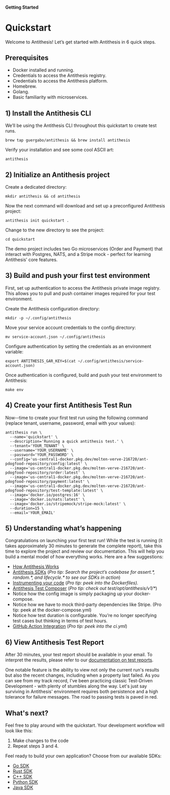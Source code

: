 

#### **Getting Started**

# **Quickstart**

Welcome to Antithesis\! Let’s get started with Antithesis in 6 quick steps.

## **Prerequisites**

* Docker installed and running.   
* Credentials to access the Antithesis registry.  
* Credentials to access the Antithesis platform.  
* Homebrew.  
* Golang.  
* Basic familiarity with microservices. 

## 1\) Install the Antithesis CLI

We’ll be using the Antithesis CLI throughout this quickstart to create test runs.

```console 
brew tap guergabo/antithesis && brew install antithesis
```

Verify your installation and see some cool ASCII art: 

```console 
antithesis
```

## 2\) Initialize an Antithesis project

Create a dedicated directory:

```console 
mkdir antithesis && cd antithesis
````

Now the next command will download and set up a preconfigured Antithesis project:

```console 
antithesis init quickstart .
```

Change to the new directory to see the project:

```console 
cd quickstart
```

The demo project includes two Go microservices (Order and Payment) that interact with Postgres, NATS, and a Stripe mock \- perfect for learning Antithesis’ core features.

## 3\) Build and push your first test environment

First, set up authentication to access the Antithesis private image registry. This allows you to pull and push container images required for your test environment. 

Create the Antithesis configuration directory: 

```console
mkdir -p ~/.config/antithesis
``` 

Move your service account credentials to the config directory:
```console
mv service-account.json ~/.config/antithesis
``` 

Configure authentication by setting the credentials as an environment variable:
```console
export ANTITHESIS_GAR_KEY=$(cat ~/.config/antithesis/service-account.json)
``` 

Once authentication is configured, build and push your test environment to Antithesis:

```console
make env
```

## 4\) Create your first Antithesis Test Run

Now--time to create your first test run using the following command (replace tenant, username, password, email with your values):

```console
antithesis run \
  --name='quickstart' \
  --description='Running a quick antithesis test.' \
  --tenant='YOUR_TENANT' \
  --username='YOUR_USERNAME' \
  --password='YOUR_PASSWORD' \
  --config='us-central1-docker.pkg.dev/molten-verve-216720/ant-pdogfood-repository/config:latest' \
  --image='us-central1-docker.pkg.dev/molten-verve-216720/ant-pdogfood-repository/order:latest' \
  --image='us-central1-docker.pkg.dev/molten-verve-216720/ant-pdogfood-repository/payment:latest' \
  --image='us-central1-docker.pkg.dev/molten-verve-216720/ant-pdogfood-repository/test-template:latest' \
  --image='docker.io/postgres:16' \
  --image='docker.io/nats:latest' \
  --image='docker.io/stripemock/stripe-mock:latest' \
  --duration=15 \
  --email='YOUR_EMAIL'
```

## 5\) Understanding what’s happening

Congratulations on launching your first test run\! While the test is running (it takes approximately 30 minutes to generate the complete report), take this time to explore the project and review our documentation. This will help you build a mental model of how everything works. Here are a few suggestions:

* [How Antithesis Works](https://www.antithesis.com/docs/introduction/how_antithesis_works/)  
* [Antithesis SDKs](https://www.antithesis.com/docs/using_antithesis/sdk/) (*Pro tip: Search the project’s codebase for assert.\*, random.\*, and lifecycle.\* to see our SDKs in action*)  
* [Instrumenting your code](https://www.antithesis.com/docs/instrumentation/) (*Pro tip: peek into the Dockerfiles).*  
* [Antithesis Test Composer](https://www.antithesis.com/docs/test_templates/) (*Pro tip: check out test/opt/antithesis/v1/\**)   
* Notice how the config image is simply packaging up your docker-compose.
* Notice how we have to mock third-party dependencies like Stripe. (Pro tip: peek at the docker-compose.yml)
* Notice how test duration is configurable. You’re no longer specifying test cases but thinking in terms of test hours.
* [GitHub Action Integration](https://www.antithesis.com/docs/using_antithesis/ci/) (*Pro tip: peek into the ci.yml*)  


## 6\) View Antithesis Test Report

After 30 minutes, your test report should be available in your email. To interpret the results, please refer to our [documentation on test reports](https://www.antithesis.com/docs/reports/triage/).

One notable feature is the ability to view not only the current run's results but also the recent changes, including when a property last failed. As you can see from my track record, I've been practicing classic Test-Driven Development - with plenty of stumbles along the way. Let's just say surviving in Antithesis' environment requires both persistence and a high tolerance for failure messages. The road to passing tests is paved in red.

## What's next?

Feel free to play around with the quickstart. Your development workflow will look like this: 

1. Make changes to the code   
2. Repeat steps 3 and 4\.

Feel ready to build your own application? Choose from our available SDKs:

* [Go SDK](https://www.antithesis.com/docs/using_antithesis/sdk/go/)   
* [Rust SDK](https://www.antithesis.com/docs/using_antithesis/sdk/rust/)   
* [C++ SDK](https://www.antithesis.com/docs/using_antithesis/sdk/cpp/)   
* [Python SDK](https://www.antithesis.com/docs/using_antithesis/sdk/python/)  
* [Java SDK](https://www.antithesis.com/docs/using_antithesis/sdk/java/)
